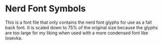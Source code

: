 # Nerd Font Symbols

This is a font file that only contains the nerd font glyphs for use as a fall
back font. It is scaled down to 75% of the original size because the glyphs are
too large for my liking when used with a more condensed font like Iosevka.
